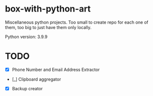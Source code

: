 # box-with-python-art
Miscellaneous python projects. Too small to create repo for each one of them, too big to just have them only locally.

Python version: 3.9.9

# TODO
- [x] Phone Number and Email Address Extractor
- [_] Clipboard aggregator
- [x] Backup creator